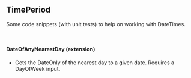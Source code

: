 ## TimePeriod

Some code snippets (with unit tests) to help on working with DateTimes.

<br />

#### DateOfAnyNearestDay (extension)
- Gets the DateOnly of the nearest day to a given date. Requires a DayOfWeek input.